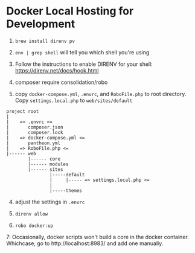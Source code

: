 # Docker Local Hosting for Development


1. `brew install direnv pv `

2. `env | grep shell` will tell you which shell you're using

3. Follow the instructions to enable DIRENV for your shell: https://direnv.net/docs/hook.html

4. composer require consolidation/robo

5. copy `docker-compose.yml`, `.envrc`, and `RoboFile.php` to root directory. Copy `settings.local.php` to `web/sites/default`

```
project root
|
|    => .envrc <=
|       composer.json
|       composer.lock
|    => docker-compose.yml <=
|       pantheon.yml
|    => RoboFile.php <=
|------ web
        |------ core
        |------ modules
        |------ sites
                |-----default
                |     |----- => settings.local.php <=
                |
                |-----themes

```

4. adjust the settings in `.envrc`

5. `direnv allow`

6. `robo docker:up`

7: Occasionally, docker scripts won't build a core in the docker container. Whichcase, go to http://localhost:8983/ and add one manually.
